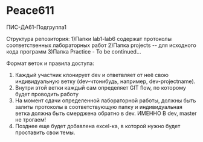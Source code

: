 ﻿# Peace611
ПИС-ДА61-Подгруппа1

Структура репозитория:
1)Папки lab1-lab6 содержат протоколы соответственных лабораторных работ
2)Папка projects -- для исходного кода программ
3)Папка Practice - To be continued...

Формат веток и правила доступа:
1) Каждый участник клонирует dev и ответвляет от неё свою индивидуальную ветку (dev-чтонибудь, например, dev-projectname).
2) Внутри этой ветки каждый сам определяет GIT flow, по которому будет проводить работу
3) На момент сдачи определенной лабораторной работы, должны быть залиты протоколы в соответствующую папку
	и индивидуальная ветка должна быть смерджена обратно в dev.
	ИМЕННО В dev, master не трогаем! 
4) Позднее еще будет добавлена excel-ка, в которой нужно будет проставить свои темы.
